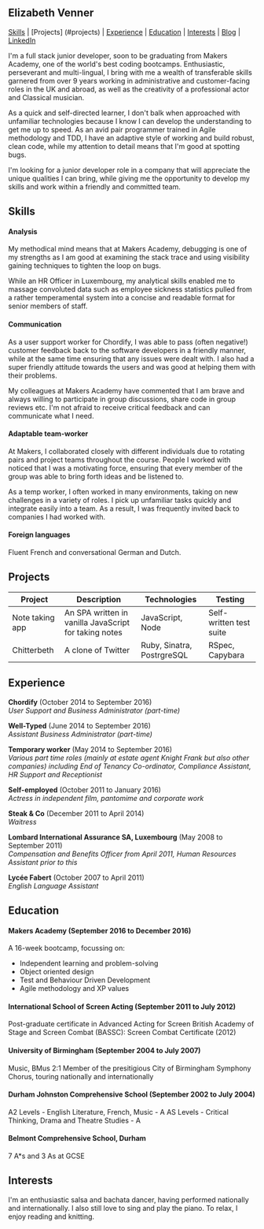 ## Elizabeth Venner

[Skills](#skills) | [Projects] (#projects) | [Experience](#experience) | [Education](#education) | [Interests](#interests) | [Blog](https://medium.com/@elizabethvenner) | [LinkedIn](https://www.linkedin.com/in/elizabeth-venner-821a9896)

I'm a full stack junior developer, soon to be graduating from Makers Academy, one of the world's best coding bootcamps. Enthusiastic, perseverant and multi-lingual, I bring with me a wealth of transferable skills garnered from over 9 years working in administrative and customer-facing roles in the UK and abroad, as well as the creativity of a professional actor and Classical musician.

As a quick and self-directed learner, I don't balk when approached with unfamiliar technologies because I know I can develop the understanding to get me up to speed. As an avid pair programmer trained in Agile methodology and TDD, I have an adaptive style of working and build robust, clean code, while my attention to detail means that I'm good at spotting bugs.

I'm looking for a junior developer role in a company that will appreciate the unique qualities I can bring, while giving me the opportunity to develop my skills and work within a friendly and committed team.

## Skills

#### Analysis

My methodical mind means that at Makers Academy, debugging is one of my strengths as I am good at examining the stack trace and using visibility gaining techniques to tighten the loop on bugs.

While an HR Officer in Luxembourg, my analytical skills enabled me to massage convoluted data such as employee sickness statistics pulled from a rather temperamental system into a concise and readable format for senior members of staff. 

#### Communication

As a user support worker for Chordify, I was able to pass (often negative!) customer feedback back to the software developers in a friendly manner, while at the same time ensuring that any issues were dealt with. I also had a super friendly attitude towards the users and was good at helping them with their problems. 

My colleagues at Makers Academy have commented that I am brave and always willing to participate in group discussions, share code in group reviews etc. I'm not afraid to receive critical feedback and can communicate what I need.

#### Adaptable team-worker

At Makers, I collaborated closely with different individuals due to rotating pairs and project teams throughout the course. People I worked with noticed that I was a motivating force, ensuring that every member of the group was able to bring forth ideas and be listened to.

As a temp worker, I often worked in many environments, taking on new challenges in a variety of roles. I pick up unfamiliar tasks quickly and integrate easily into a team. As a result, I was frequently invited back to companies I had worked with.

#### Foreign languages

Fluent French and conversational German and Dutch.

## Projects

Project         | Description                                          | Technologies      | Testing
----------------|------------------------------------------------------|-------------------|------------------------
Note taking app | An SPA written in vanilla JavaScript for taking notes| JavaScript, Node  | Self-written test suite
Chitterbeth     | A clone of Twitter                                   | Ruby, Sinatra, PostrgreSQL | RSpec, Capybara
## Experience

**Chordify** (October 2014 to September 2016)    
*User Support and Business Administrator (part-time)*  

**Well-Typed** (June 2014 to September 2016)   
*Assistant Business Administrator (part-time)* 

**Temporary worker** (May 2014 to September 2016)   
*Various part time roles (mainly at estate agent Knight Frank but also other companies) including End of Tenancy Co-ordinator, Compliance Assistant, HR Support and Receptionist*

**Self-employed** (October 2011 to January 2016)   
*Actress in independent film, pantomime and corporate work*

**Steak & Co** (December 2011 to April 2014)   
*Waitress*

**Lombard International Assurance SA, Luxembourg** (May 2008 to September 2011)   
*Compensation and Benefits Officer from April 2011, Human Resources Assistant prior to this*

**Lycée Fabert** (October 2007 to April 2011)   
*English Language Assistant*

## Education

#### Makers Academy (September 2016 to December 2016)
A 16-week bootcamp, focussing on:

- Independent learning and problem-solving
- Object oriented design
- Test and Behaviour Driven Development
- Agile methodology and XP values

#### International School of Screen Acting (September 2011 to July 2012)
Post-graduate certificate in Advanced Acting for Screen
British Academy of Stage and Screen Combat (BASSC): Screen Combat Certificate (2012)

#### University of Birmingham (September 2004 to July 2007)
Music, BMus 2:1
Member of the presitigious City of Birmingham Symphony Chorus, touring nationally and internationally

#### Durham Johnston Comprehensive School (September 2002 to July 2004)
A2 Levels - English Literature, French, Music - A
AS Levels - Critical Thinking, Drama and Theatre Studies - A

#### Belmont Comprehensive School, Durham
7 A\*s and 3 As at GCSE

## Interests
I'm an enthusiastic salsa and bachata dancer, having performed nationally and internationally. I also still love to sing and play the piano. To relax, I enjoy reading and knitting.


